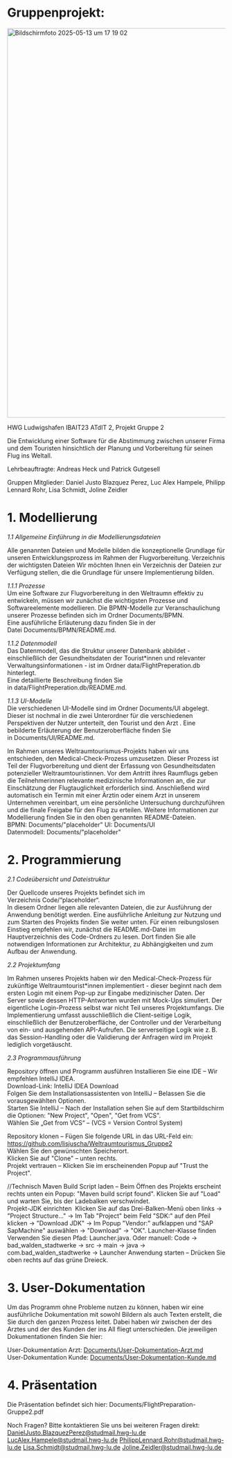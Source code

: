 # Gruppenprojekt:

<img width="900" alt="Bildschirmfoto 2025-05-13 um 17 19 02" src="https://github.com/user-attachments/assets/f5b897e5-b129-469d-932b-9390bf2f0f0e" />

HWG Ludwigshafen IBAIT23 ATdIT 2, Projekt Gruppe 2

Die Entwicklung einer Software für die Abstimmung zwischen unserer Firma und dem Touristen hinsichtlich der Planung und Vorbereitung für seinen Flug ins Weltall. 

Lehrbeauftragte: Andreas Heck und Patrick Gutgesell

Gruppen Mitglieder: Daniel Justo Blazquez Perez, Luc Alex Hampele, Philipp Lennard Rohr, Lisa Schmidt, Joline Zeidler

# 1. Modellierung
*1.1 Allgemeine Einführung in die Modellierungsdateien*
    
Alle genannten Dateien und Modelle bilden die konzeptionelle Grundlage für unseren Entwicklungsprozess im Rahmen der Flugvorbereitung.
Verzeichnis der wichtigsten Dateien Wir möchten Ihnen ein Verzeichnis der Dateien zur Verfügung stellen, die die Grundlage für unsere Implementierung bilden.    
     
*1.1.1 Prozesse*   
Um eine Software zur Flugvorbereitung in den Weltraumn effektiv zu entwickeln, müssen wir zunächst die wichtigsten Prozesse und Softwareelemente modellieren.
Die BPMN-Modelle zur Veranschaulichung unserer Prozesse befinden sich im Ordner Documents/BPMN.   
Eine ausführliche Erläuterung dazu finden Sie in der Datei Documents/BPMN/README.md.
     
*1.1.2 Datenmodell*  
Das Datenmodell, das die Struktur unserer Datenbank abbildet - einschließlich der Gesundheitsdaten der Tourist*innen und relevanter Verwaltungsinformationen - ist im Ordner data/FlightPreperation.db hinterlegt.   
Eine detaillierte Beschreibung finden Sie in data/FlightPreperation.db/README.md.  
     
*1.1.3 UI-Modelle*  
Die verschiedenen UI-Modelle sind im Ordner Documents/UI abgelegt. Dieser ist nochmal in die zwei Unterordner für die verschiedenen Perspektiven der Nutzer unterteilt, den Tourist und den Arzt .
Eine bebilderte Erläuterung der Benutzeroberfläche finden Sie in Documents/UI/README.md.  
     
Im Rahmen unseres Weltraumtourismus-Projekts haben wir uns entschieden, den Medical-Check-Prozess umzusetzen. Dieser Prozess ist Teil der Flugvorbereitung und dient der Erfassung von Gesundheitsdaten potenzieller Weltraumtouristinnen. Vor dem Antritt ihres Raumflugs geben die Teilnehmerinnen relevante medizinische Informationen an, die zur Einschätzung der Flugtauglichkeit erforderlich sind. Anschließend wird automatisch ein Termin mit einer Ärztin oder einem Arzt in unserem Unternehmen vereinbart, um eine persönliche Untersuchung durchzuführen und die finale Freigabe für den Flug zu erteilen. Weitere Informationen zur Modellierung finden Sie in den oben genannten README-Dateien.
BPMN: Documents/"placeholder"
UI: Documents/UI
Datenmodell: Documents/"placeholder"

# 2. Programmierung
*2.1 Codeübersicht und Dateistruktur*   
   
Der Quellcode unseres Projekts befindet sich im Verzeichnis Code/“placeholder“.  
In diesem Ordner liegen alle relevanten Dateien, die zur Ausführung der Anwendung benötigt werden. Eine ausführliche Anleitung zur Nutzung und zum Starten des Projekts finden Sie weiter unten. Für einen reibungslosen Einstieg empfehlen wir, zunächst die README.md-Datei im Hauptverzeichnis des Code-Ordners zu lesen. Dort finden Sie alle notwendigen Informationen zur Architektur, zu Abhängigkeiten und zum  Aufbau der Anwendung.

*2.2 Projektumfang*   
   
Im Rahmen unseres Projekts haben wir den Medical-Check-Prozess für zukünftige Weltraumtourist*innen implementiert - dieser beginnt nach dem ersten Login mit einem Pop-up zur Eingabe medizinischer Daten. Der Server sowie dessen HTTP-Antworten wurden mit Mock-Ups simuliert. Der eigentliche Login-Prozess selbst war nicht Teil unseres Projektumfangs.
Die Implementierung umfasst ausschließlich die Client-seitige Logik, einschließlich der Benutzeroberfläche, der Controller und der Verarbeitung von ein- und ausgehenden API-Aufrufen. Die serverseitige Logik wie z. B. das Session-Handling oder die Validierung der Anfragen wird im Projekt lediglich vorgetäuscht.

*2.3 Programmausführung*

Repository öffnen und Programm ausführen
Installieren Sie eine IDE – Wir empfehlen IntelliJ IDEA.  
Download-Link: IntelliJ IDEA Download   
Folgen Sie dem Installationsassistenten von IntelliJ – Belassen Sie die vorausgewählten Optionen.  
Starten Sie IntelliJ – Nach der Installation sehen Sie auf dem Startbildschirm die Optionen: "New Project", "Open", "Get from VCS".  
Wählen Sie „Get from VCS“ – (VCS = Version Control System)    
   
Repository klonen – Fügen Sie folgende URL in das URL-Feld ein:   
https://github.com/lisjuscha/Weltraumtourismus_Gruppe2   
Wählen Sie den gewünschten Speicherort.   
Klicken Sie auf "Clone" – unten rechts.   
Projekt vertrauen – Klicken Sie im erscheinenden Popup auf "Trust the Project".   

//Technisch
Maven Build Script laden – Beim Öffnen des Projekts erscheint rechts unten ein Popup: "Maven build script found". Klicken Sie auf "Load" und warten Sie, bis der Ladebalken verschwindet.  
Projekt-JDK einrichten 
Klicken Sie auf das Drei-Balken-Menü oben links → "Project Structure..." → Im Tab "Project" beim Feld "SDK:" auf den Pfeil klicken → "Download JDK" → Im Popup "Vendor:" aufklappen und "SAP SapMachine" auswählen → "Download" → "OK".
Launcher-Klasse finden
Verwenden Sie diesen Pfad: Launcher.java.
Oder manuell:
Code → bad\_walden\_stadtwerke → src → main → java → com.bad\_walden\_stadtwerke → Launcher
Anwendung starten – Drücken Sie oben rechts auf das grüne Dreieck.

# 3. User-Dokumentation    
   
Um das Programm ohne Probleme nutzen zu können, haben wir eine ausführliche Dokumentation mit sowohl Bildern als auch Texten erstellt, die Sie durch den ganzen Prozess leitet. Dabei haben wir zwischen der des Arztes und der des Kunden der ins All fliegt unterschieden. Die jeweiligen Dokumentationen finden Sie hier:  
    
User-Dokumentation Arzt: [Documents/User-Dokumentation-Arzt.md](https://github.com/lisjuscha/Weltraumtourismus_Gruppe2/blob/fc7d398943869b6fd1280bf46186e04b863fcedb/Documents/User-Dokumentation-Arzt.md)  
User-Dokumentation Kunde: [Documents/User-Dokumentation-Kunde.md](https://github.com/lisjuscha/Weltraumtourismus_Gruppe2/blob/f22f387388eba4a3bc88c9b41b4566ca3faf3069/Documents/User-Dokumentation-Kunde.md)

# 4. Präsentation
Die Präsentation befindet sich hier: Documents/FlightPreparation-Gruppe2.pdf

Noch Fragen?
Bitte kontaktieren Sie uns bei weiteren Fragen direkt:
DanielJusto.BlazquezPerez@studmail.hwg-lu.de
LucAlex.Hampele@studmail.hwg-lu.de
PhilippLennard.Rohr@studmail.hwg-lu.de
Lisa.Schmidt@studmail.hwg-lu.de
Joline.Zeidler@studmail.hwg-lu.de




